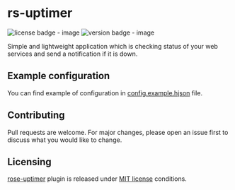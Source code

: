 # rs-uptimer
![license badge - image](https://img.shields.io/github/license/shitzuu/rs-uptimer)
![version badge - image](https://img.shields.io/badge/version-1.2.0-green)

Simple and lightweight application which is checking status of your web services and send a notification if it is down.

## Example configuration
You can find example of configuration in [config.example.hjson](./config.example.hjson) file.

## Contributing
Pull requests are welcome. For major changes, please open an issue first to discuss what you would like to change.

## Licensing
[rose-uptimer](https://github.com/shitzuu/rs-uptimer) plugin is released under [MIT license](./LICENSE) conditions.
